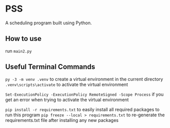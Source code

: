 # PSS
A scheduling program built using Python.

## How to use
run `main2.py`

## Useful Terminal Commands
`py -3 -m venv .venv` to create a virtual environment in the current directory
`.venv\scripts\activate` to activate the virtual environment

`Set-ExecutionPolicy -ExecutionPolicy RemoteSigned -Scope Process` if you get an error when trying to activate the virtual environment

`pip install -r requirements.txt` to easily install all required packages to run this program
`pip freeze --local > requirements.txt` to re-generate the requirements.txt file after installing any new packages